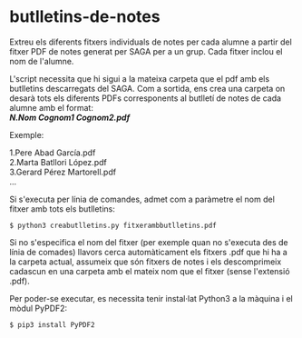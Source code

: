 # butlletins-de-notes
Extreu els diferents fitxers individuals de notes per cada alumne a partir del fitxer PDF de notes generat per SAGA per a un grup.
Cada fitxer inclou el nom de l'alumne.

L'script necessita que hi sigui a la mateixa carpeta que el pdf amb els butlletins descarregats del SAGA. Com a sortida, ens crea una carpeta on desarà tots els diferents PDFs corresponents al butlletí de notes de cada alumne amb el format:   
***N.Nom Cognom1 Cognom2.pdf***

Exemple:

1.Pere Abad García.pdf  
2.Marta Batllori López.pdf  
3.Gerard Pérez Martorell.pdf  
...

 

Si s'executa per línia de comandes, admet com a paràmetre el nom del fitxer amb tots els butlletins:

    $ python3 creabutlletins.py fitxerambbutlletins.pdf

Si no s'especifica el nom del fitxer (per exemple quan no s'executa des de línia de comades) llavors cerca automàticament els fitxers .pdf que hi ha a la carpeta actual, assumeix que són fitxers de notes i els descomprimeix cadascun en una carpeta amb el mateix nom que el fitxer (sense l'extensió .pdf).

Per poder-se executar, es necessita tenir instal·lat Python3 a la màquina i el mòdul PyPDF2:

    $ pip3 install PyPDF2
